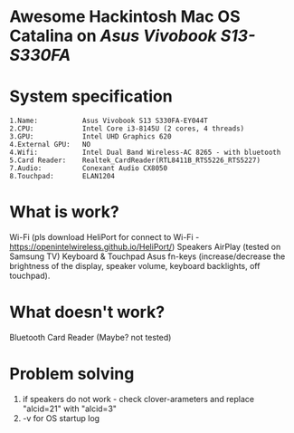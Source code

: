 # Awesome Hackintosh Mac OS Catalina on ***Asus Vivobook S13-S330FA***

# System specification

    1.Name:           Asus Vivobook S13 S330FA-EY044T
    2.CPU:            Intel Core i3-8145U (2 cores, 4 threads)
    3.GPU:            Intel UHD Graphics 620
    4.External GPU:   NO
    4.Wifi:           Intel Dual Band Wireless-AC 8265 - with bluetooth 
    5.Card Reader:    Realtek_CardReader(RTL8411B_RTS5226_RTS5227)
    7.Audio:          Conexant Audio CX8050
    8.Touchpad:       ELAN1204

# What is work?
Wi-Fi (pls download HeliPort for connect to Wi-Fi - https://openintelwireless.github.io/HeliPort/)
Speakers
AirPlay (tested on Samsung TV)
Keyboard & Touchpad
Asus fn-keys (increase/decrease the brightness of the display, speaker volume, keyboard backlights, off touchpad).

# What doesn't work?
  Bluetooth
  Card Reader (Maybe? not tested)

# Problem solving
1) if speakers do not work - check clover-arameters and replace "alcid=21" with "alcid=3"
2) -v for OS startup log
